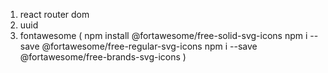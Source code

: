 
1. react router dom
2. uuid
3. fontawesome 
(
    npm install @fortawesome/free-solid-svg-icons
    npm i --save @fortawesome/free-regular-svg-icons
    npm i --save @fortawesome/free-brands-svg-icons
)